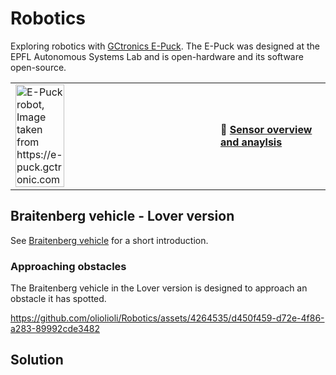 # Robotics #
Exploring robotics with [GCtronics E-Puck](https://www.epfl.ch/labs/mobots/robots-technologies/e-puck2).
The E-Puck was designed at the EPFL Autonomous Systems Lab and is open-hardware and its software open-source.

<table>
  <tr>
    <td><img src="https://github.com/oliolioli/Robotics/assets/4264535/20e8ebbf-b4f4-4f52-a3ea-d492a5e463fd" alt="E-Puck robot, Image taken from https://e-puck.gctronic.com" width="50%" height="50%">
</td><td><b>🚩 <a href="https://github.com/oliolioli/Robotics/blob/main/Sensors.md">Sensor overview and anaylsis</a></b></td>
  </tr>
</table>

## Braitenberg vehicle - Lover version ##

See [Braitenberg vehicle](https://en.wikipedia.org/wiki/Braitenberg_vehicle) for a short introduction.

### Approaching obstacles ###

The Braitenberg vehicle in the Lover version is designed to approach an obstacle it has spotted.

https://github.com/oliolioli/Robotics/assets/4264535/d450f459-d72e-4f86-a283-89992cde3482



## Solution ##

